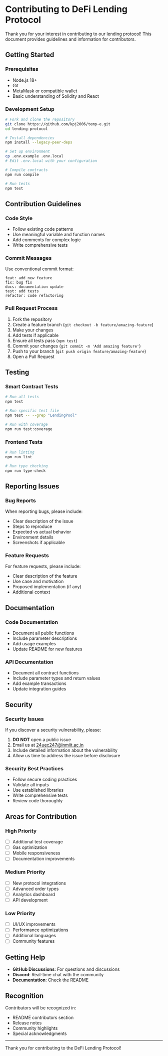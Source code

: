 # Contributing to DeFi Lending Protocol

Thank you for your interest in contributing to our lending protocol! This document provides guidelines and information for contributors.

## Getting Started

### Prerequisites
- Node.js 18+
- Git
- MetaMask or compatible wallet
- Basic understanding of Solidity and React

### Development Setup
```bash
# Fork and clone the repository
git clone https://github.com/kpj2006/temp-e.git
cd lending-protocol

# Install dependencies
npm install --legacy-peer-deps

# Set up environment
cp .env.example .env.local
# Edit .env.local with your configuration

# Compile contracts
npm run compile

# Run tests
npm test
```

## Contribution Guidelines

### Code Style
- Follow existing code patterns
- Use meaningful variable and function names
- Add comments for complex logic
- Write comprehensive tests

### Commit Messages
Use conventional commit format:
```
feat: add new feature
fix: bug fix
docs: documentation update
test: add tests
refactor: code refactoring
```

### Pull Request Process
1. Fork the repository
2. Create a feature branch (`git checkout -b feature/amazing-feature`)
3. Make your changes
4. Add tests if applicable
5. Ensure all tests pass (`npm test`)
6. Commit your changes (`git commit -m 'Add amazing feature'`)
7. Push to your branch (`git push origin feature/amazing-feature`)
8. Open a Pull Request

## Testing

### Smart Contract Tests
```bash
# Run all tests
npm test

# Run specific test file
npm test -- --grep "LendingPool"

# Run with coverage
npm run test:coverage
```

### Frontend Tests
```bash
# Run linting
npm run lint

# Run type checking
npm run type-check
```

## Reporting Issues

### Bug Reports
When reporting bugs, please include:
- Clear description of the issue
- Steps to reproduce
- Expected vs actual behavior
- Environment details
- Screenshots if applicable

### Feature Requests
For feature requests, please include:
- Clear description of the feature
- Use case and motivation
- Proposed implementation (if any)
- Additional context

## Documentation

### Code Documentation
- Document all public functions
- Include parameter descriptions
- Add usage examples
- Update README for new features

### API Documentation
- Document all contract functions
- Include parameter types and return values
- Add example transactions
- Update integration guides

## Security

### Security Issues
If you discover a security vulnerability, please:
1. **DO NOT** open a public issue
2. Email us at 24uec247@lnmiit.ac.in
3. Include detailed information about the vulnerability
4. Allow us time to address the issue before disclosure

### Security Best Practices
- Follow secure coding practices
- Validate all inputs
- Use established libraries
- Write comprehensive tests
- Review code thoroughly

## Areas for Contribution

### High Priority
- [ ] Additional test coverage
- [ ] Gas optimization
- [ ] Mobile responsiveness
- [ ] Documentation improvements

### Medium Priority
- [ ] New protocol integrations
- [ ] Advanced order types
- [ ] Analytics dashboard
- [ ] API development

### Low Priority
- [ ] UI/UX improvements
- [ ] Performance optimizations
- [ ] Additional languages
- [ ] Community features

## Getting Help

- **GitHub Discussions**: For questions and discussions
- **Discord**: Real-time chat with the community
- **Documentation**: Check the README

## Recognition

Contributors will be recognized in:
- README contributors section
- Release notes
- Community highlights
- Special acknowledgments

---

Thank you for contributing to the DeFi Lending Protocol! 
